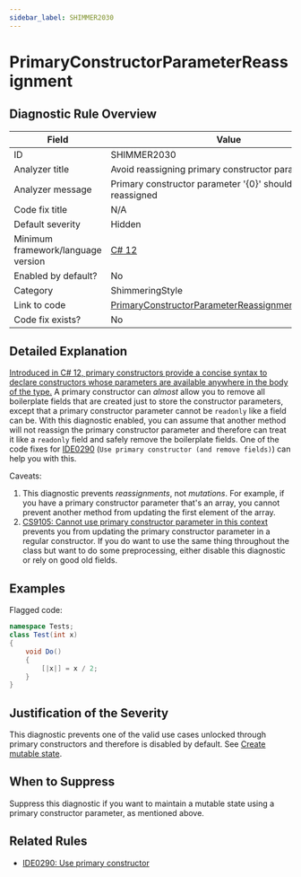 ```yaml
---
sidebar_label: SHIMMER2030
---
```

# PrimaryConstructorParameterReassignment

## Diagnostic Rule Overview

| Field                              | Value
|------------------------------------|-------
| ID                                 | SHIMMER2030
| Analyzer title                     | Avoid reassigning primary constructor parameter
| Analyzer message                   | Primary constructor parameter '{0}' shouldn't be reassigned
| Code fix title                     | N/A
| Default severity                   | Hidden
| Minimum framework/language version | [C# 12](https://learn.microsoft.com/en-us/dotnet/csharp/whats-new/csharp-version-history#c-version-12)
| Enabled by default?                | No
| Category                           | ShimmeringStyle
| Link to code                       | [PrimaryConstructorParameterReassignmentAnalyzer.cs](https://github.com/Bartleby2718/Shimmering.Analyzers/blob/main/src/Shimmering.Analyzers/StyleRules/PrimaryConstructorParameterReassignment/PrimaryConstructorParameterReassignmentAnalyzer.cs)
| Code fix exists?                   | No

## Detailed Explanation

[Introduced in C# 12, primary constructors provide a concise syntax to declare constructors whose parameters are available anywhere in the body of the type.](https://learn.microsoft.com/en-us/dotnet/csharp/whats-new/tutorials/primary-constructors) A primary constructor can _almost_ allow you to remove all boilerplate fields that are created just to store the constructor parameters, except that a primary constructor parameter cannot be `readonly` like a field can be. With this diagnostic enabled, you can assume that another method will not reassign the primary constructor parameter and therefore can treat it like a `readonly` field and safely remove the boilerplate fields. One of the code fixes for [IDE0290](https://learn.microsoft.com/en-us/dotnet/fundamentals/code-analysis/style-rules/ide0290) (`Use primary constructor (and remove fields)`) can help you with this.

Caveats:
1. This diagnostic prevents _reassignments_, not _mutations_. For example, if you have a primary constructor parameter that's an array, you cannot prevent another method from updating the first element of the array.
2. [CS9105: Cannot use primary constructor parameter in this context](https://learn.microsoft.com/en-us/dotnet/csharp/language-reference/compiler-messages/constructor-errors#primary-constructor-declaration) prevents you from updating the primary constructor parameter in a regular constructor. If you do want to use the same thing throughout the class but want to do some preprocessing, either disable this diagnostic or rely on good old fields.

## Examples

Flagged code:
```cs
namespace Tests;
class Test(int x)
{
    void Do()
    {
        [|x|] = x / 2;
    }
}
```

## Justification of the Severity

This diagnostic prevents one of the valid use cases unlocked through primary constructors and therefore is disabled by default. See [Create mutable state](https://learn.microsoft.com/en-us/dotnet/csharp/whats-new/tutorials/primary-constructors#create-mutable-state).

## When to Suppress

Suppress this diagnostic if you want to maintain a mutable state using a primary constructor parameter, as mentioned above.

## Related Rules

- [IDE0290: Use primary constructor](https://learn.microsoft.com/en-us/dotnet/fundamentals/code-analysis/style-rules/ide0290)
